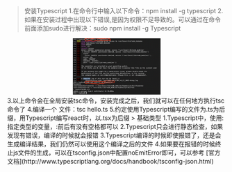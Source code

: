 > 安装Typescript
1.在命令行中输入以下命令：npm install -g typescript
2.如果在安装过程中出现以下错误,是因为权限不足导致的。可以通过在命令前面添加sudo进行解决：sudo npm install -g Typescript
<div align="center">
    <img src="https://github.com/dinghuahua/blog/blob/feature1/typescript/images/ts1.png" width="40%">
</div>
3.以上命令会在全局安装tsc命令，安装完成之后，我们就可以在任何地方执行tsc命令了
4.编译一个 文件：tsc hello.ts
5.约定使用Typescript编写的文件为.ts为后缀，用Typescript编写react时，以.tsx为后缀
> 基础类型
1.Typescript中，使用: 指定类型的变量，:前后有没有空格都可以
2.Typescript只会进行静态检查，如果发现有错误，编译的时候就会报错
3.Typescript编译的时候即使报错了，还是会生成编译结果，我们仍然可以使用这个编译之后的文件
4.如果要在报错的时候终止js文件的生成，可以在tsconfig.json中配置noEmitError即可，可以参考 [官方文档](http://www.typescriptlang.org/docs/handbook/tsconfig-json.html)